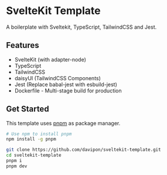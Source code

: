 # SvelteKit Template

A boilerplate with Sveltekit, TypeScript, TailwindCSS and Jest.

## Features

- SvelteKit (with adapter-node)
- TypeScript
- TailwindCSS
- daisyUI (TailwindCSS Components)
- Jest (Replace babal-jest with esbuild-jest)
- Dockerfile - Multi-stage build for production

## Get Started

This template uses [pnpm](https://pnpm.io/installation) as package manager.

```bash
# Use npm to install pnpm
npm install -g pnpm
```

```bash
git clone https://github.com/davipon/sveltekit-template.git
cd sveltekit-template
pnpm i
pnpm dev
```
